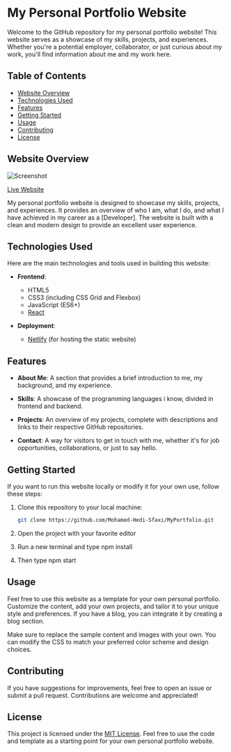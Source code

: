 # My Personal Portfolio Website

Welcome to the GitHub repository for my personal portfolio website! This website serves as a showcase of my skills, projects, and experiences. Whether you're a potential employer, collaborator, or just curious about my work, you'll find information about me and my work here.

## Table of Contents

- [Website Overview](#website-overview)
- [Technologies Used](#technologies-used)
- [Features](#features)
- [Getting Started](#getting-started)
- [Usage](#usage)
- [Contributing](#contributing)
- [License](#license)

## Website Overview

![Screenshot](/screenshot.png)

[Live Website](https://med-hedi-sfaxi.netlify.app)

My personal portfolio website is designed to showcase my skills, projects, and experiences. It provides an overview of who I am, what I do, and what I have achieved in my career as a [Developer]. The website is built with a clean and modern design to provide an excellent user experience.

## Technologies Used

Here are the main technologies and tools used in building this website:

- **Frontend**:
  - HTML5
  - CSS3 (including CSS Grid and Flexbox)
  - JavaScript (ES6+)
  - [React](https://react.dev)


- **Deployment**:
  - [Netlify](https://www.netlify.com) (for hosting the static website)

## Features

- **About Me**: A section that provides a brief introduction to me, my background, and my experience.

- **Skills**: A showcase of the programming languages i know, divided in frontend and backend.

- **Projects**: An overview of my projects, complete with descriptions and links to their respective GitHub repositories.

- **Contact**: A way for visitors to get in touch with me, whether it's for job opportunities, collaborations, or just to say hello.


## Getting Started

If you want to run this website locally or modify it for your own use, follow these steps:

1. Clone this repository to your local machine:

   ```bash
   git clone https://github.com/Mohamed-Hedi-Sfaxi/MyPortfolio.git
   ```

2. Open the project with your favorite editor

3. Run a new terminal and type npm install

4. Then type npm start

## Usage

Feel free to use this website as a template for your own personal portfolio. Customize the content, add your own projects, and tailor it to your unique style and preferences. If you have a blog, you can integrate it by creating a blog section.

Make sure to replace the sample content and images with your own. You can modify the CSS to match your preferred color scheme and design choices.

## Contributing

If you have suggestions for improvements, feel free to open an issue or submit a pull request. Contributions are welcome and appreciated!

## License

This project is licensed under the [MIT License](LICENSE). Feel free to use the code and template as a starting point for your own personal portfolio website.
